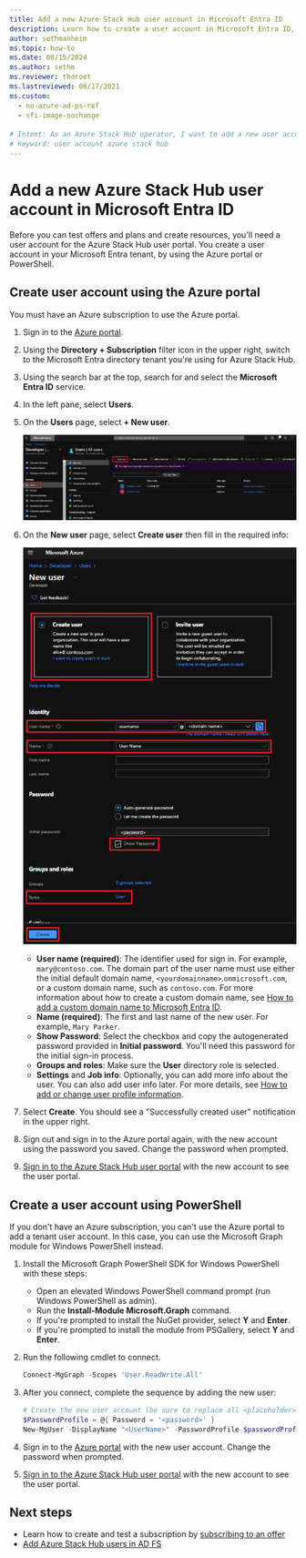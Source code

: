 ```yaml
---
title: Add a new Azure Stack Hub user account in Microsoft Entra ID
description: Learn how to create a user account in Microsoft Entra ID, so you can explore the user portal.
author: sethmanheim
ms.topic: how-to
ms.date: 08/15/2024
ms.author: sethm
ms.reviewer: thoroet
ms.lastreviewed: 06/17/2021
ms.custom:
  - no-azure-ad-ps-ref
  - sfi-image-nochange

# Intent: As an Azure Stack Hub operator, I want to add a new user account in Microsoft Entra ID so I can explore the user portal and test offers and plans.
# Keyword: user account azure stack hub
---
```


# Add a new Azure Stack Hub user account in Microsoft Entra ID

Before you can test offers and plans and create resources, you'll need a user account for the Azure Stack Hub user portal. You create a user account in your Microsoft Entra tenant, by using the Azure portal or PowerShell.

## Create user account using the Azure portal

You must have an Azure subscription to use the Azure portal.

1. Sign in to the [Azure portal](https://portal.azure.com).
1. Using the **Directory + Subscription** filter icon in the upper right, switch to the Microsoft Entra directory tenant you're using for Azure Stack Hub.
1. Using the search bar at the top, search for and select the **Microsoft Entra ID** service.
1. In the left pane, select **Users**.
1. On the **Users** page, select **+ New user**.

    [![Users - Lists all existing user accounts](media/azure-stack-add-new-user-aad/new-user-all-users.png)](media/azure-stack-add-new-user-aad/new-user-all-users.png#lightbox)

1. On the **New user** page, select **Create user** then fill in the required info:

    [![Users - Add a new user account](media/azure-stack-add-new-user-aad/new-user-user.png)](media/azure-stack-add-new-user-aad/new-user-user.png#lightbox)

   - **User name (required)**: The identifier used for sign in. For example, `mary@contoso.com`. The domain part of the user name must use either the initial default domain name, `<yourdomainname>`.`onmicrosoft.com`, or a custom domain name, such as `contoso.com`. For more information about how to create a custom domain name, see [How to add a custom domain name to Microsoft Entra ID](/azure/active-directory/fundamentals/add-custom-domain).
   - **Name (required)**: The first and last name of the new user. For example, `Mary Parker`.
   - **Show Password**: Select the checkbox and copy the autogenerated password provided in **Initial password**. You'll need this password for the initial sign-in process.
   - **Groups and roles**: Make sure the **User** directory role is selected.
   - **Settings** and **Job info**: Optionally, you can add more info about the user. You can also add user info later. For more details, see [How to add or change user profile information](/azure/active-directory/fundamentals/active-directory-users-profile-azure-portal).

1. Select **Create**. You should see a "Successfully created user" notification in the upper right.
1. Sign out and sign in to the Azure portal again, with the new account using the password you saved. Change the password when prompted.
1. [Sign in to the Azure Stack Hub user portal](../user/azure-stack-use-portal.md#access-the-portal) with the new account to see the user portal.

## Create a user account using PowerShell

If you don't have an Azure subscription, you can't use the Azure portal to add a tenant user account. In this case, you can use the Microsoft Graph module for Windows PowerShell instead.

1. Install the Microsoft Graph PowerShell SDK for Windows PowerShell with these steps:

   - Open an elevated Windows PowerShell command prompt (run Windows PowerShell as admin).
   - Run the **Install-Module Microsoft.Graph** command.
   - If you're prompted to install the NuGet provider, select **Y** and **Enter**.
   - If you're prompted to install the module from PSGallery, select **Y** and **Enter**.

1. Run the following cmdlet to connect.

   ```powershell
   Connect-MgGraph -Scopes 'User.ReadWrite.All'
   ```

1. After you connect, complete the sequence by adding the new user:

   ```powershell
   # Create the new user account (be sure to replace all <placeholder> values first)
   $PasswordProfile = @{ Password = '<password>' }
   New-MgUser -DisplayName "<UserName>" -PasswordProfile $passwordProfile -UserPrincipalName "<username>@<yourdomainname>" -MailNickName "<MailNickName>" -AccountEnabled 
   ```

1. Sign in to the [Azure portal](https://portal.azure.com) with the new user account. Change the password when prompted.
1. [Sign in to the Azure Stack Hub user portal](../user/azure-stack-use-portal.md#access-the-portal) with the new account to see the user portal.

## Next steps

- Learn how to create and test a subscription by [subscribing to an offer](../user/azure-stack-subscribe-services.md)
- [Add Azure Stack Hub users in AD FS](azure-stack-add-users-adfs.md)
